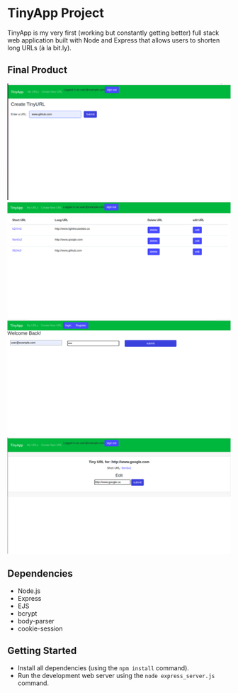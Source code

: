 # TinyApp Project

TinyApp is my very first (working but constantly getting better) full stack web application built with Node and Express that allows users to shorten long URLs (à la bit.ly).

## Final Product

!["Create a new Tiny URL"](https://github.com/lisafaggiolo/tiny-app/blob/master/docs/create_new_url.png?raw=true)
!["TinyApp's Home Page"](https://github.com/lisafaggiolo/tiny-app/blob/master/docs/index_urls.png?raw=true)
!["TinyApp's Login Page"](https://github.com/lisafaggiolo/tiny-app/blob/master/docs/login_page.png?raw=true)
!["Modify your existing Tiny URL"](https://github.com/lisafaggiolo/tiny-app/blob/master/docs/rename_url.png?raw=true)

## Dependencies

- Node.js
- Express
- EJS
- bcrypt
- body-parser
- cookie-session

## Getting Started

- Install all dependencies (using the `npm install` command).
- Run the development web server using the `node express_server.js` command.